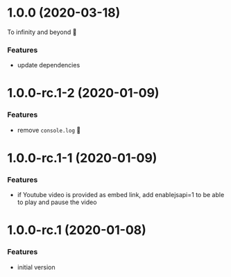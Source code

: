 <a name="1.0.0"></a>

# 1.0.0 (2020-03-18)

To infinity and beyond 🚀

### Features

- update dependencies

<a name="1.0.0-rc.1-2"></a>

# 1.0.0-rc.1-2 (2020-01-09)

### Features

- remove `console.log` 🙈

<a name="1.0.0-rc.1-1"></a>

# 1.0.0-rc.1-1 (2020-01-09)

### Features

- if Youtube video is provided as embed link, add enablejsapi=1 to be able to play and pause the video

<a name="1.0.0-rc.1"></a>

# 1.0.0-rc.1 (2020-01-08)

### Features

- initial version
